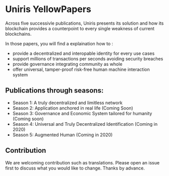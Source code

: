 # Uniris YellowPapers

Across five successivle publications, Uniris presents its solution and how its blockchain provides a counterpoint to every single weakness of current blockchains. 

In those papers, you will find a explaination how to :
- provide a decentralized and interopable identity for every use cases
- support millions of transactions per seconds avoiding security breaches
- provide governance integrating community as whole
- offer universal, tamper-proof risk-free human machine interaction system

## Publications through seasons:
- Season 1: A truly decentralized and limitless network
- Season 2: Application anchored in real life (Coming Soon)
- Season 3: Governance and Economic System tailored for humanity (Coming soon)
- Season 4: Universal and Truly Decentralized Identification (Coming in 2020)
- Season 5: Augmented Human (Coming in 2020)


## Contribution

We are welcoming contribution such as translations.
Please open an issue first to discuss what you would like to change. 
Thanks by advance.


